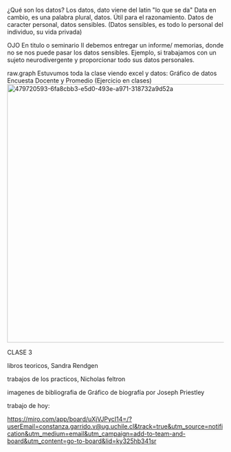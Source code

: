 ¿Qué son los datos?
Los datos, dato viene del latin "lo que se da" Data en cambio, es una palabra plural, datos. Útil para el razonamiento. Datos de caracter personal, datos sensibles. (Datos sensibles, es todo lo personal del individuo, su vida privada)

OJO
En titulo o seminario II debemos entregar un informe/ memorias, donde no se nos puede pasar los datos sensibles. Ejemplo, si trabajamos con un sujeto neurodivergente y proporcionar todo sus datos personales.

raw.graph
Estuvumos toda la clase viendo excel y datos:
Gráfico de datos Encuesta Docente y Promedio (Ejercicio en clases)
<img width="805" height="600" alt="479720593-6fa8cbb3-e5d0-493e-a971-318732a9d52a" src="https://github.com/user-attachments/assets/aba23993-3875-4e5c-9f3f-bc2826a5f09e" />


CLASE 3


libros teoricos, Sandra Rendgen

trabajos de los practicos, Nicholas feltron

imagenes de bibliografia de Gráfico de biografía por Joseph Priestley

trabajo de hoy:

https://miro.com/app/board/uXjVJPycI14=/?userEmail=constanza.garrido.v@ug.uchile.cl&track=true&utm_source=notification&utm_medium=email&utm_campaign=add-to-team-and-board&utm_content=go-to-board&lid=ky325hb341sr
